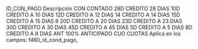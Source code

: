 ID_CON_PAGO Descripción
CON CONTADO
28D CREDITO 28 DIAS
10D CREDITO A 10 DIAS
12D CREDITO A 12 DIAS
14 CREDITO A 14 DIAS
15D CREDITO A 15 DIAS
8
20D CREDITO A 20 DIAS
23D CREDITO A 23 DIAS
30D CREDITO A 30 DIAS
45D CREDITO A 45 DIAS
5D CREDITO A 5 DIAS
8D CREDITO A 8 DIAS
ANT 100% ANTICIPADO
CUO CUOTAS
Aplica en los campos: f460_id_cond_pago,
